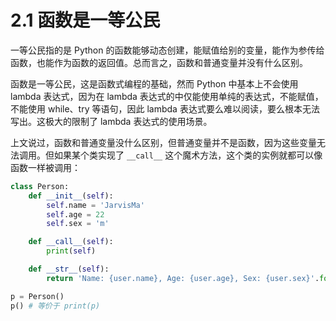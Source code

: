 # 2.1 函数是一等公民

一等公民指的是 Python 的函数能够动态创建，能赋值给别的变量，能作为参传给函数，也能作为函数的返回值。总而言之，函数和普通变量并没有什么区别。

函数是一等公民，这是函数式编程的基础，然而 Python 中基本上不会使用 lambda 表达式，因为在 lambda 表达式的中仅能使用单纯的表达式，不能赋值，不能使用 while、try 等语句，因此 lambda 表达式要么难以阅读，要么根本无法写出。这极大的限制了 lambda 表达式的使用场景。

上文说过，函数和普通变量没什么区别，但普通变量并不是函数，因为这些变量无法调用。但如果某个类实现了 `__call__` 这个魔术方法，这个类的实例就都可以像函数一样被调用：

```python
class Person:
	def __init__(self):
		self.name = 'JarvisMa'
		self.age = 22
		self.sex = 'm'

	def __call__(self):
		print(self)

	def __str__(self):
		return 'Name: {user.name}, Age: {user.age}, Sex: {user.sex}'.format(user=self)

p = Person()
p() # 等价于 print(p)
```
